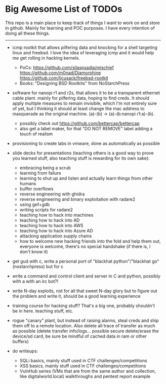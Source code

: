# Big Awesome List of TODOs 

This repo is a main place to keep track of things I want to work on and store in github. Mainly for learning and POC purposes. I have every intention of doing all these things.

---

* icmp rootkit that allows pilfering data and knocking for a shell targeting linux and freebsd. I love the idea of leveraging icmp and it would help me get rolling in hacking kernels.
    * PoCs: https://github.com/silaspsadia/mischief https://github.com/m0nad/Diamorphine https://github.com/ljcusack/freebsd-rootkit
    * Books: "Designing BSD Rootkits" from NoStarchPress

* software for nanopi r1 and r2s, that allows it to be a transparent ethernet cable plant. mainly for pilfering data, hoping to find creds. It should apply multiple measures to remain invisible, which I'm not entirely sure of yet, but I thinking it should at least change the mac address to masquerade as the original machine. (a)-(b) -> (a)-(b:nanopi r1:a)-(b). 
    * possibly check out https://github.com/bettercap/bettercap
    * also get a label maker, for that "DO NOT REMOVE" label adding a touch of realism

* provisioning to create labs in vmware, done as automatically as possible

* slide decks for presentations (teaching others is a good way to prove you learned stuff, also teaching stuff is rewarding for its own sake):
    * embracing being a scrub
    * learning from failure
    * learning to shut up and listen and actually learn things from other humans
    * buffer overflows
    * reverse engineering with ghidra
    * reverse engineering and binary exploitation with radare2
    * using gef+gdb
    * writing scripts for radare2
    * teaching how to hack into machines
    * teaching how to hack into AD
    * teaching how to hack into AWS
    * teaching how to hack into Azure AD
    * attacking application supply chains
    * how to welcome new hacking friends into the fold and help them out, everyone is welcome, there's no special handshake (if there is, I don't know it)

* get gud with c, write a personal port of "blackhat python"/"blackhat go" (nostarchpress) but for c

* write a command and control client and server in C and python, possibly with a with an irc bot?! 

* write N-day exploits, not for all that sweet N-day glory but to figure out the problem and write it, should be a good learning experience

* training course for hacking stuff? That's a big one, probably shouldn't be in here. teaching stuff, etc.

* rogue "canary" plant, but instead of raising alarms, steal creds and ship them off to a remote location. Also delete all trace of transfer as much as possible (delete transfer info/logs... possible secure delete/erase the device/sd card, be sure be mindful of cached data in ram or other buffers)

* do writeups:
    * SQLi basics, mainly stuff used in CTF challenges/competitions
    * XSS basics, mainly stuff used in CTF challenges/competitions
    * VulnHub series (VMs that are from the same author and collection, like digitalworld.local) walkthroughs and pentest report example
